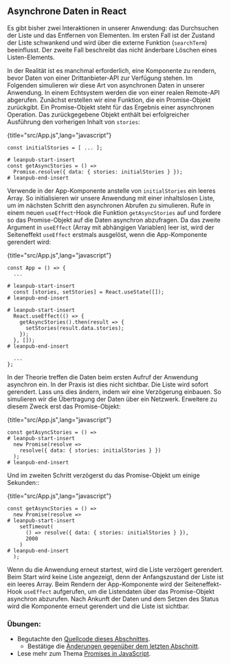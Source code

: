 ## Asynchrone Daten in React

Es gibt bisher zwei Interaktionen in unserer Anwendung: das Durchsuchen der Liste und das Entfernen von Elementen. Im ersten Fall ist der Zustand der Liste schwankend und wird über die externe Funktion (`searchTerm`) beeinflusst. Der zweite Fall beschreibt das nicht änderbare Löschen eines Listen-Elements.

In der Realität ist es manchmal erforderlich, eine Komponente zu rendern, bevor Daten von einer Drittanbieter-API zur Verfügung stehen. Im Folgenden simulieren wir diese Art von asynchronen Daten in unserer Anwendung. In einem Echtsystem werden die von einer realen Remote-API abgerufen. Zunächst erstellen wir eine Funktion, die ein Promise-Objekt zurückgibt. Ein Promise-Objekt steht für das Ergebnis einer asynchronen Operation. Das zurückgegebene Objekt enthält bei erfolgreicher Ausführung den vorherigen Inhalt von `stories`:

{title="src/App.js",lang="javascript"}
~~~~~~~
const initialStories = [ ... ];

# leanpub-start-insert
const getAsyncStories = () =>
  Promise.resolve({ data: { stories: initialStories } });
# leanpub-end-insert
~~~~~~~

Verwende in der App-Komponente anstelle von `initialStories` ein leeres Array. So initialisieren wir unsere Anwendung mit einer inhaltslosen Liste, um im nächsten Schritt den asynchronen Abrufen zu simulieren. Rufe in einem neuen `useEffect`-Hook die Funktion `getAsyncStories` auf und fordere so das Promise-Objekt auf die Daten asynchron abzufragen. Da das zweite Argument in `useEffect` (Array mit abhängigen Variablen) leer ist, wird der Seiteneffekt `useEffect` erstmals ausgelöst, wenn die App-Komponente gerendert wird:

{title="src/App.js",lang="javascript"}
~~~~~~~
const App = () => {
  ...

# leanpub-start-insert
  const [stories, setStories] = React.useState([]);
# leanpub-end-insert

# leanpub-start-insert
  React.useEffect(() => {
    getAsyncStories().then(result => {
      setStories(result.data.stories);
    });
  }, []);
# leanpub-end-insert

  ...
};
~~~~~~~

In der Theorie treffen die Daten beim ersten Aufruf der Anwendung asynchron ein. In der Praxis ist dies nicht sichtbar. Die Liste wird sofort gerendert. Lass uns dies ändern, indem wir eine Verzögerung einbauen. So simulieren wir die Übertragung der Daten über ein Netzwerk. Erweitere zu diesem Zweck erst das Promise-Objekt:

{title="src/App.js",lang="javascript"}
~~~~~~~
const getAsyncStories = () =>
# leanpub-start-insert
  new Promise(resolve =>
    resolve({ data: { stories: initialStories } })
  );
# leanpub-end-insert
~~~~~~~

Und im zweiten Schritt verzögerst du das Promise-Objekt um einige Sekunden::

{title="src/App.js",lang="javascript"}
~~~~~~~
const getAsyncStories = () =>
  new Promise(resolve =>
# leanpub-start-insert
    setTimeout(
      () => resolve({ data: { stories: initialStories } }),
      2000
    )
# leanpub-end-insert
  );
~~~~~~~

Wenn du die Anwendung erneut startest, wird die Liste verzögert gerendert. Beim Start wird keine Liste angezeigt, denn der Anfangszustand der Liste ist ein leeres Array. Beim Rendern der App-Komponente wird der Seiteneffekt-Hook `useEffect` aufgerufen, um die Listendaten über das Promise-Objekt asynchron abzurufen. Nach Ankunft der Daten und dem Setzen des Status wird die Komponente erneut gerendert und die Liste ist sichtbar.

### Übungen:

* Begutachte den [Quellcode dieses Abschnittes](https://codesandbox.io/s/github/the-road-to-learn-react/hacker-stories/tree/hs/React-Asynchronous-Data).
  * Bestätige die [Änderungen gegenüber dem letzten Abschnitt](https://github.com/the-road-to-learn-react/hacker-stories/compare/hs/Inline-Handler-in-JSX...hs/React-Asynchronous-Data?expand=1).
* Lese mehr zum Thema [Promises in JavaScript](https://developer.mozilla.org/de/docs/Web/JavaScript/Reference/Global_Objects/Promise).
